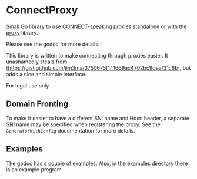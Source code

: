 ConnectProxy
============
Small Go library to use CONNECT-speaking proxies standalone or with the
[proxy](golang.org/x/net/proxy/) library.

Please see the godoc for more details.

This library is written to make connecting through proxies easier.  It
unashamedly steals from
[https://gist.github.com/jim3ma/3750675f141669ac4702bc9deaf31c6b], but adds a
nice and simple interface.

For legal use only.

Domain Fronting
---------------
To make it easier to have a different SNI name and Host: header, a separate
SNI name may be specified when registering the proxy.  See the
`GeneratorWithConfig` documentation for more details.

Examples
--------
The godoc has a couple of examples.  Also, in the examples directory there is
an example program.
